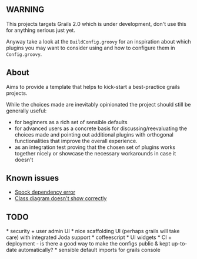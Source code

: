 <h2>WARNING</h2>

This projects targets Grails 2.0 which is under development, don't use this for anything serious just yet.

Anyway take a look at the <code>BuildConfig.groovy</code> for an inspiration about which plugins you may want to
consider using and how to configure them in <code>Config.groovy</code>.

<h2>About</h2>

Aims to provide a template that helps to kick-start a best-practice grails projects. 

While the choices made are inevitably opinionated the project should still be generally useful:

* for beginners as a rich set of sensible defaults
* for advanced users as a concrete basis for discussing/reevaluating the choices made and pointing out
	additional plugins with orthogonal functionalities that improve the overall experience.
* as an integration test proving that the chosen set of plugins works together nicely or 
	showcase the necessary workarounds in case it doesn't

<h2>Known issues</h2>

* [Spock dependency error](http://jira.grails.org/browse/GPSPOCK-2?focusedCommentId=64393&page=com.atlassian.jira.plugin.system.issuetabpanels:comment-tabpanel#comment-64393)
* [Class diagram doesn't show correctly](http://jira.grails.org/browse/GPCLASSDIAGRAM-16)

<h2>TODO</h2>
* security + user admin UI
* nice scaffolding UI (perhaps grails will take care) with integrated Joda support
* coffeescript 
* UI widgets
* CI + deployment - is there a good way to make the configs public & kept up-to-date automatically?
* sensible default imports for grails console
